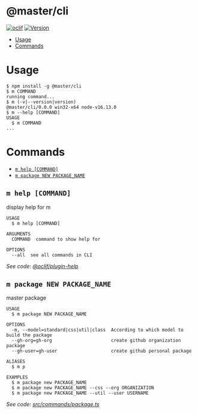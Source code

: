 @master/cli
===========



[![oclif](https://img.shields.io/badge/cli-oclif-brightgreen.svg)](https://oclif.io)
[![Version](https://img.shields.io/npm/v/@master/cli.svg)](https://npmjs.org/package/@master/cli)

<!-- toc -->
* [Usage](#usage)
* [Commands](#commands)
<!-- tocstop -->
# Usage
<!-- usage -->
```sh-session
$ npm install -g @master/cli
$ m COMMAND
running command...
$ m (-v|--version|version)
@master/cli/0.0.0 win32-x64 node-v16.13.0
$ m --help [COMMAND]
USAGE
  $ m COMMAND
...
```
<!-- usagestop -->
# Commands
<!-- commands -->
* [`m help [COMMAND]`](#m-help-command)
* [`m package NEW PACKAGE_NAME`](#m-package-new-package_name)

## `m help [COMMAND]`

display help for m

```
USAGE
  $ m help [COMMAND]

ARGUMENTS
  COMMAND  command to show help for

OPTIONS
  --all  see all commands in CLI
```

_See code: [@oclif/plugin-help](https://github.com/oclif/plugin-help/blob/v3.2.14/src/commands/help.ts)_

## `m package NEW PACKAGE_NAME`

master package

```
USAGE
  $ m package NEW PACKAGE_NAME

OPTIONS
  -m, --model=standard|css|util|class  According to which model to build the package
  --gh-org=gh-org                      create github organization package
  --gh-user=gh-user                    create github personal package

ALIASES
  $ m p

EXAMPLES
  $ m package new PACKAGE_NAME
  $ m package new PACKAGE_NAME --css --org ORGANIZATION
  $ m package new PACKAGE_NAME --util --user USERNAME
```

_See code: [src/commands/package.ts](https://github.com/master-style/cli/blob/v0.0.0/src/commands/package.ts)_
<!-- commandsstop -->
